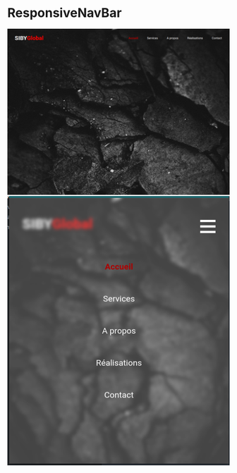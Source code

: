 # ResponsiveNavBar
![sibylassana95](https://github.com/sibylassana95/ResponsiveNavBar/blob/main/capturenav2.png)
![sibylassana95](https://github.com/sibylassana95/ResponsiveNavBar/blob/main/capturenav.png)
